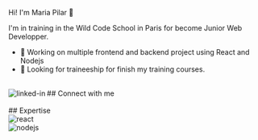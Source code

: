 Hi! I'm Maria Pilar 👋

I'm in training in the Wild Code School in Paris for become Junior Web Developper.

- 🔭 Working on multiple frontend and backend project using React and Nodejs
- 🌱 Looking for traineeship for finish my training courses.
<br>
## Connect with me
<img align="left" alt="linked-in" src="https://img.shields.io/badge/linkedin-%230077B5.svg?&style=for-the-badge&logo=linkedin&logoColor=white" />
<br>
<br>
## Expertise
<br>
<img align="left" alt="react" src="https://img.shields.io/badge/react%20-%2320232a.svg?&style=for-the-badge&logo=react&logoColor=%2361DAFB" />
<br>
<img align="left" alt="nodejs" src="https://img.shields.io/badge/node.js%20-%2343853D.svg?&style=for-the-badge&logo=node.js&logoColor=white" />


